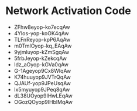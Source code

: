 # Network Activation Code
* ZFhw8eyop-ko7ecqAw
* 4Ylos-yop-koOK4qAw
* TLFnReyop-kpP6AqAw
* m0TmIOyop-kq_EAqAw
* 9yjmluyop-kZmSgqAw
* 5frbJeyop-kZekcqAw
* ldz_aOyop-kGVa0qAw
* G-1Ageyop9Cx8WIqAw
* K74huuyop9JVTrQqAw
* QJAUf-yop9JPeUsqAw
* lx5myuyop9JPeq8qAw
* dL38UOyop9IHwLEqAw
* OGozQOyop9IHblMqAw